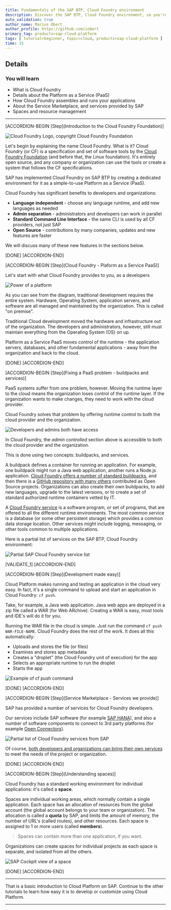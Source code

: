 ```yaml
---
title: Fundamentals of the SAP BTP, Cloud Foundry environment
description: Discover the SAP BTP, Cloud Foundry environment, so you're ready to deploy and run applications with confidence.
auto_validation: true
author_name: Marius Obert
author_profile: https://github.com/iobert
primary_tag: products>sap-cloud-platform
tags: [ tutorial>beginner, topic>cloud, products>sap-cloud-platform ]
time: 15
---
```


## Details
### You will learn  
  - What is Cloud Foundry
  - Details about the Platform as a Service (PaaS)
  - How Cloud Foundry assembles and runs your applications
  - About the Service Marketplace, and services provided by SAP
  - Spaces and resource management

---

[ACCORDION-BEGIN [Step](Introduction to the Cloud Foundry Foundation)]

![Cloud Foundry Logo, copyright Cloud Foundry Foundation](cloud-foundry-logo.png)

Let's begin by explaining the name Cloud Foundry.  What is it?  Cloud Foundry (or CF) is a specification and set of software tools by the [Cloud Foundry Foundation](https://www.cloudfoundry.org/) (and before that, the Linux foundation).  It's entirely open source, and any company or organization can use the tools or create a system that follows the CF specifications.

SAP has implemented Cloud Foundry on SAP BTP by creating a dedicated environment for it as a simple-to-use Platform as a Service (PaaS).  

Cloud Foundry has significant benefits to developers and organizations:

- **Language independent** - choose any language runtime, and add new languages as needed
- **Admin separation** - administrators and developers can work in parallel
- **Standard Command Line Interface** - the same CLI is used by all CF providers, not just SAP
- **Open Source** - contributions by many companies, updates and new features are faster

We will discuss many of these new features in the sections below.


[DONE]
[ACCORDION-END]

[ACCORDION-BEGIN [Step](Cloud Foundry - Plaform as a Service PaaS)]

Let's start with what Cloud Foundry provides to you, as a developers

![Power of a platform](power-of-platform.png)

As you can see from the diagram, traditional development requires the entire system.  Hardware, Operating System, application servers, and software are all managed and maintained by the organization.  This is called "on premise".

Traditional Cloud development moved the hardware and infrastructure out of the organization.  The developers and administrators, however, still must maintain everything from the Operating System (OS) on up.

Platform as a Service PaaS moves control of the runtime - the application servers, databases, and other fundamental applications - away from the organization and back to the cloud.

[DONE]
[ACCORDION-END]


[ACCORDION-BEGIN [Step](Fixing a PaaS problem - buildpacks and services)]

PaaS systems suffer from one problem, however.  Moving the runtime layer to the cloud means the organization loses control of the runtime layer.  If the organization wants to make changes, they need to work with the cloud provider.  

Cloud Foundry solves that problem by offering runtime control to both the cloud provider and the organization.

![Developers and admins both have access](developer-admin-controlled.png)

In Cloud Foundry, the *admin controlled* section above is accessible to both the cloud provider and the organization.  

This is done using two concepts: buildpacks, and services.  

A buildpack defines a container for running an application.  For example, one buildpack might run a Java web application, another runs a Node.js application.  [Cloud Foundry offers a number of standard buildpacks](https://docs.cloudfoundry.org/buildpacks/), and then there is a [GitHub repository with many others](https://github.com/cloudfoundry-community/cf-docs-contrib/wiki/Buildpacks#community-created) contributed as Open Source projects.  Organizations can also create their own buildpacks, to add new languages, upgrade to the latest versions, or to create a set of standard authorized runtime containers vetted by IT.

A [Cloud Foundry service](https://docs.cloudfoundry.org/devguide/services/) is a software program, or set of programs, that are offered to all the different runtime environments.  The most common service is a database (or some other persistent storage) which provides a common data storage location.  Other services might include logging, messaging, or other tools common to multiple applications.

Here is a partial list of services on the SAP BTP, Cloud Foundry environment:

![Partial SAP Cloud Foundry service list](sapcf-services-partial.png)

[VALIDATE_1]
[ACCORDION-END]


[ACCORDION-BEGIN [Step](Development made easy)]

Cloud Platform makes running and testing an application in the cloud very easy.  In fact, it's a single command to upload and start an application in Cloud Foundry:  `cf push`.

Take, for example, a Java web application.  Java web apps are deployed in a zip file called a WAR (for Web ARchive).  Creating a WAR is easy, most tools and IDE's will do it for you.  

Running the WAR file in the cloud is simple.  Just run the command `cf push WAR-FILE-NAME`.  Cloud Foundry does the rest of the work.  It does all this automatically:

- Uploads and stores the file (or files)
- Examines and stores app metadata
- Creates a "droplet" (the Cloud Foundry unit of execution) for the app
- Selects an appropriate runtime to run the droplet
- Starts the app

![Example of cf push command](cf-push-example1.png)

[DONE]
[ACCORDION-END]

[ACCORDION-BEGIN [Step](Service Marketplace - Services we provide)]

SAP has provided a number of services for Cloud Foundry developers.  

Our services include SAP software (for example [SAP HANA](https://help.sap.com/viewer/product/HANA_SERVICE/Cloud/en-US)), and also a number of software components to connect to 3rd party platforms (for example [Open Connectors](https://www.sap.com/products/cloud-platform/capabilities/integration.open-connectors.html)).

![Partial list of Cloud Foundry services from SAP](sap-cf-service-list.png)

Of course, [both developers and organizations can bring their own services](https://docs.cloudfoundry.org/devguide/services/user-provided.html) to meet the needs of the project or organization.

[DONE]
[ACCORDION-END]

[ACCORDION-BEGIN [Step](Understanding spaces)]

Cloud Foundry has a standard working environment for individual applications:  it's called a **space**.  

Spaces are individual working areas, which normally contain a single application.  Each space has an allocation of resources from the global account (the global account belongs to your team or organization).  The allocation is called a **quota** by SAP, and limits the amount of memory, the number of URL's (called routes), and other resources.  Each space is assigned to 1 or more users (called **members**).

> Spaces can contain more than one application, if you want.  

Organizations can create spaces for individual projects as each space is separate, and isolated from all the others.

![SAP Cockpit view of a space](cf-space.png)

[DONE]
[ACCORDION-END]

---

That is a basic introduction to Cloud Platform on SAP.  Continue to the other tutorials to learn how easy it is to develop or customize using Cloud Platform.


---
